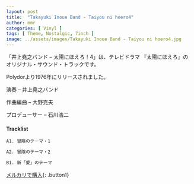 ```yaml
---
layout: post
title:  "Takayuki Inoue Band - Taiyou ni hoero4"
author: mmr
categories: [ Vinyl ]
tags: [ Theme, Nostalgic, 7inch ]
image: ../assets/images/Takayuki Inoue Band - Taiyou ni hoero4.jpg
---
```


「井上堯之バンド – 太陽にほえろ！4」は、テレビドラマ 『太陽にほえろ』のオリジナル・サウンド・トラックです。

Polydorより1976年にリリースされました。

演奏 – 井上堯之バンド

作曲編曲 – 大野克夫

プロデューサー – 石川浩二

#### Tracklist
```md
A1. 冒険のテーマ・1

A2. 冒険のテーマ・2

B1. 新「愛」のテーマ
```


[メルカリで購入](https://jp.mercari.com/item/m95573713723?afid=6142608987){: .button1}

